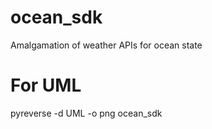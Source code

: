 # ocean_sdk

Amalgamation of weather APIs for ocean state

# For UML

pyreverse -d UML -o png ocean_sdk